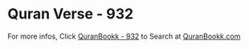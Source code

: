 # Quran Verse - 932 

For more infos, Click [QuranBookk - 932](https://www.quranbookk.com/quran/search?q=932) to Search at [QuranBookk.com](http://quranbookk.com/)